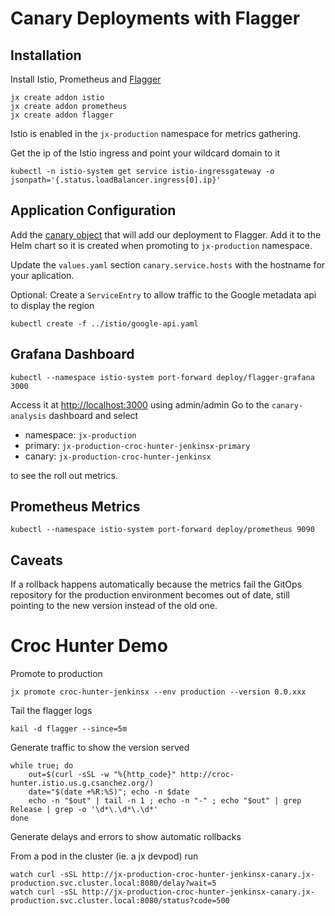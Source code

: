# Canary Deployments with Flagger

## Installation

Install Istio, Prometheus and [Flagger](https://docs.flagger.app)

    jx create addon istio
    jx create addon prometheus
    jx create addon flagger

Istio is enabled in the `jx-production` namespace for metrics gathering.

Get the ip of the Istio ingress and point your wildcard domain to it

    kubectl -n istio-system get service istio-ingressgateway -o jsonpath='{.status.loadBalancer.ingress[0].ip}'

## Application Configuration

Add the [canary object](../charts/croc-hunter-jenkinsx/templates/canary.yaml) that will add our deployment to Flagger. Add it to the Helm chart so it is created when promoting to `jx-production` namespace.

Update the `values.yaml` section `canary.service.hosts` with the hostname for your aplication.

Optional: Create a `ServiceEntry` to allow traffic to the Google metadata api to display the region

    kubectl create -f ../istio/google-api.yaml

## Grafana Dashboard

    kubectl --namespace istio-system port-forward deploy/flagger-grafana 3000

Access it at [http://localhost:3000](http://localhost:3000) using admin/admin
Go to the `canary-analysis` dashboard and select

* namespace: `jx-production`
* primary: `jx-production-croc-hunter-jenkinsx-primary`
* canary: `jx-production-croc-hunter-jenkinsx`

to see the roll out metrics.

## Prometheus Metrics

    kubectl --namespace istio-system port-forward deploy/prometheus 9090

## Caveats

If a rollback happens automatically because the metrics fail the GitOps repository for the production environment becomes out of date, still pointing to the new version instead of the old one.

# Croc Hunter Demo

Promote to production

    jx promote croc-hunter-jenkinsx --env production --version 0.0.xxx

Tail the flagger logs

    kail -d flagger --since=5m

Generate traffic to show the version served

    while true; do
        out=$(curl -sSL -w "%{http_code}" http://croc-hunter.istio.us.g.csanchez.org/)
        date="$(date +%R:%S)"; echo -n $date
        echo -n "$out" | tail -n 1 ; echo -n "-" ; echo "$out" | grep Release | grep -o '\d*\.\d*\.\d*'
    done

Generate delays and errors to show automatic rollbacks

From a pod in the cluster (ie. a jx devpod) run

    watch curl -sSL http://jx-production-croc-hunter-jenkinsx-canary.jx-production.svc.cluster.local:8080/delay?wait=5
    watch curl -sSL http://jx-production-croc-hunter-jenkinsx-canary.jx-production.svc.cluster.local:8080/status?code=500
